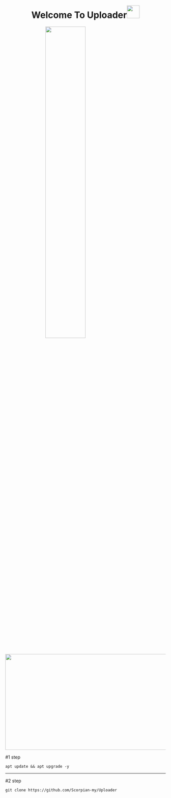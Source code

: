 <h1 align="center">Welcome To Uploader<img src="https://media.giphy.com/media/hvRJCLFzcasrR4ia7z/giphy.gif" width="40"></h1>

<img style="display: block; margin-left: auto;margin-right: auto;width: 50%;" src="https://user-images.githubusercontent.com/1609449/201235269-9168c316-e353-4c20-9e71-34979c31267b.png">

<p align="center"><img src="https://media.giphy.com/media/dWesBcTLavkZuG35MI/giphy.gif" width="600" height="300"  /></p>

#1 step
```
apt update && apt upgrade -y
```
<hr>

#2 step
```
git clone https://github.com/Scorpian-my/Uploader
```
